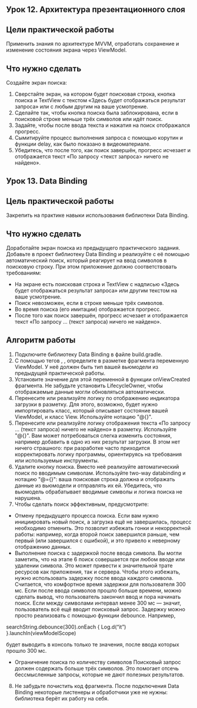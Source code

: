 ## Урок 12. Архитектура презентационного слоя
## Цели практической работы
Применить знания по архитектуре MVVM, отработать сохранение и изменение состояния экрана через ViewModel.

## Что нужно сделать
Создайте экран поиска:
1. Сверстайте экран, на котором будет поисковая строка, кнопка поиска и TextView с текстом «Здесь будет отображаться результат запроса» или с любым другим на ваше усмотрение.
2. Сделайте так, чтобы кнопка поиска была заблокирована, если в поисковой строке меньше трёх символов или идёт поиск.
3. Задайте, чтобы после ввода текста и нажатия на поиск отображался прогресс.
4. Сымитируйте процесс выполнения запроса с помощью корутин и функции delay, как было показано в видеоматериале.
5. Убедитесь, что после того, как поиск завершён, прогресс исчезает и отображается текст «По запросу <текст запроса> ничего не найдено».

## Урок 13. Data Binding
## Цель практической работы
Закрепить на практике навыки использования библиотеки Data Binding.

## Что нужно сделать
Доработайте экран поиска из предыдущего практического задания. Добавьте в проект библиотеку Data Binding и реализуйте с её помощью автоматический поиск, который реагирует на ввод символов в поисковую строку.
При этом приложение должно соответствовать требованиям:
- На экране есть поисковая строка и TextView с надписью «Здесь будет отображаться результат запроса» или другим текстом на ваше усмотрение.
- Поиск невозможен, если в строке меньше трёх символов.
- Во время поиска (его имитации) отображается прогресс.
- После того как поиск завершён, прогресс исчезает и отображается текст «По запросу … (текст запроса) ничего не найдено».

## Алгоритм работы
1. Подключите библиотеку Data Binding в файле build.gradle.
2. С помощью тегов <layout/>, <data/>,<variable/> определите в разметке фрагмента переменную ViewModel. У неё должен быть тип вашей вьюмодели из предыдущей практической работы.
3. Установите значение для этой переменной в функции onViewCreated фрагмента. Не забудьте установить LifecycleOwner, чтобы отображаемые данные могли обновляться автоматически.
4. Перенесите или реализуйте логику по отображению индикатора загрузки в разметку. Для этого, возможно, будет нужно импортировать класс, который описывает состояние вашей ViewModel, и класс View. Используйте нотацию "@{}".
5. Перенесите или реализуйте логику отображения текста «По запросу … (текст запроса) ничего не найдено» в разметку. Используйте "@{}". Вам может потребоваться слегка изменить состояния, например добавить в одно из них результат загрузки. В этом нет ничего страшного: при разработке часто приходится корректировать логику программы, ориентируясь на требования или используемые инструменты.
6. Удалите кнопку поиска. Вместо неё реализуйте автоматический поиск по вводимым символам. Используйте two-way databinding и нотацию "@={}": ваша поисковая строка должна и отображать данные из вьюмодели и отправлять их ей. Убедитесь, что вьюмодель обрабатывает вводимые символы и логика поиска не нарушена.
7. Чтобы сделать поиск эффективным, предусмотрите:
- Отмену предыдущего процесса поиска.
Если вам нужно инициировать новый поиск, а загрузка ещё не завершилась, процесс необходимо отменить. Это позволит избежать гонки и некорректной работы: например, когда второй поиск завершился раньше, чем первый (или завершился с ошибкой), и это привело к неверному отображению данных.
- Выполнение поиска с задержкой после ввода символа.
Вы могли заметить, что на этапе 6 поиск совершается при любом вводе или удалении символа. Это может привести к значительной трате ресурсов как приложения, так и сервера. Чтобы этого избежать, нужно использовать задержку после ввода каждого символа.
Считается, что комфортное время задержки для пользователя 300 мс. Если после ввода символов прошло больше времени, можно сделать вывод, что пользователь закончил ввод и пора начинать поиск. Если между символами интервал менее 300 мс — значит, пользователь всё ещё вводит поисковый запрос.
Задержку можно просто реализовать с помощью функции debounce.
Например,

searchString.debounce(300).onEach {
Log.d(“it”)
}.launchIn(viewModelScope)

будет выводить в консоль только те значения, после ввода которых прошло 300 мс.
- Ограничение поиска по количеству символов
Поисковый запрос должен содержать больше трёх символов. Это помогает отсечь бессмысленные запросы, которые не дают полезных результатов.
8. Не забудьте почистить код фрагмента. После подключения Data Binding некоторые листенеры и обработчики уже не нужны: библиотека берёт их работу на себя.
